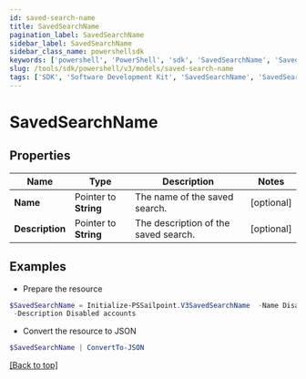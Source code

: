 ```yaml
---
id: saved-search-name
title: SavedSearchName
pagination_label: SavedSearchName
sidebar_label: SavedSearchName
sidebar_class_name: powershellsdk
keywords: ['powershell', 'PowerShell', 'sdk', 'SavedSearchName', 'SavedSearchName'] 
slug: /tools/sdk/powershell/v3/models/saved-search-name
tags: ['SDK', 'Software Development Kit', 'SavedSearchName', 'SavedSearchName']
---
```



# SavedSearchName

## Properties

Name | Type | Description | Notes
------------ | ------------- | ------------- | -------------
**Name** |  Pointer to **String** | The name of the saved search.  | [optional] 
**Description** |  Pointer to **String** | The description of the saved search.  | [optional] 

## Examples

- Prepare the resource
```powershell
$SavedSearchName = Initialize-PSSailpoint.V3SavedSearchName  -Name Disabled accounts `
 -Description Disabled accounts
```

- Convert the resource to JSON
```powershell
$SavedSearchName | ConvertTo-JSON
```


[[Back to top]](#) 


